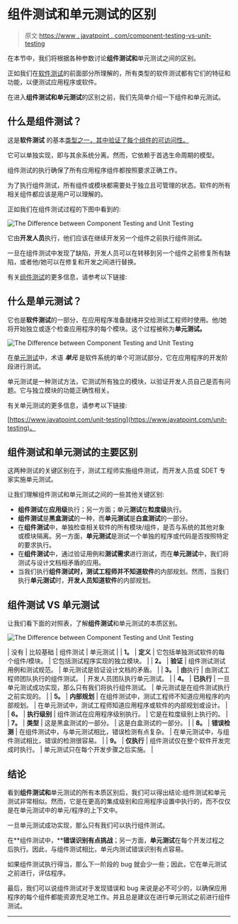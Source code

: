 # 组件测试和单元测试的区别

> 原文:[https://www . javatpoint . com/component-testing-vs-unit-testing](https://www.javatpoint.com/component-testing-vs-unit-testing)

在本节中，我们将根据各种参数讨论**组件测试和**单元测试之间的区别。

正如我们在[软件测试](https://www.javatpoint.com/software-testing-tutorial)的前面部分所理解的，所有类型的软件测试都有它们的特征和功能，以便测试应用程序或软件。

在进入**组件测试和单元测试**的区别之前，我们先简单介绍一下组件和单元测试。

## 什么是组件测试？

这是**软件测试** 的基本[类型之一，其中验证了每个组件的可访问性。](https://www.javatpoint.com/types-of-software-testing)

它可以单独实现，即与其余系统分离。然而，它依赖于首选生命周期的模型。

组件测试的执行确保了所有应用程序组件都按照要求正确工作。

为了执行组件测试，所有组件或模块都需要处于独立且可管理的状态。软件的所有相关组件都应该是用户可以理解的。

正如我们在组件测试过程的下图中看到的:

![The Difference between Component Testing and Unit Testing](../Images/733b505fe94d6a9479500cea270a9c68.png)

它由**开发人员**执行，他们应该在继续开发另一个组件之前执行组件测试。

一旦在组件测试中发现了缺陷，开发人员可以在转移到另一个组件之前修复所有缺陷，或者他/她可以在修复和开发之间进行替换。

有关[组件测试](component-testing)的更多信息，请参考以下链接:

## 什么是单元测试？

它也是**软件测试**的一部分，在应用程序准备就绪并交给测试工程师时使用。他/她将开始独立或逐个检查应用程序的每个模块。这个过程被称为**单元测试。**

![The Difference between Component Testing and Unit Testing](../Images/90155154fa5ab50a853161e885ee88e9.png)

在[单元测试](https://www.javatpoint.com/unit-testing)中，术语 ***单元*** 是软件系统的单个可测试部分，它在应用程序的开发阶段进行测试。

单元测试是一种测试方法，它测试所有独立的模块，以验证开发人员自己是否有问题。它与独立模块的功能正确性相关。

有关单元测试的更多信息，请参考以下链接:

[https://www.javatpoint.com/unit-testing](https://www.javatpoint.com/unit-testing)。

## 组件测试和单元测试的主要区别

这两种测试的关键区别在于，测试工程师实施组件测试，而开发人员或 SDET 专家实施单元测试。

让我们理解组件测试和单元测试之间的一些其他关键区别:

*   **组件测试**在**应用级**执行；另一方面；单元**测试**在**粒度级**执行。
*   **组件测试**是**黑盒测试**的一种，而**单元测试**是**白盒测试**的一部分。
*   在**组件测试**中，单独检查相关软件的所有模块/组件，是否与系统的其他对象或模块隔离。另一方面，**单元测试**是测试一个单独的程序或代码是否按照特定的要求执行。
*   在**组件测试**中，通过验证用例和**测试需求**进行测试，而在**单元测试**中，我们将测试与设计文档相矛盾的应用。
*   当我们执行**组件测试时，测试工程师并不知道软件**的内部规划。然而，当我们执行**单元测试**时，**开发人员知道软件**的内部规划。

## 组件测试 VS 单元测试

让我们看下面的对照表，了解**组件测试**和单元测试的本质区别。

![The Difference between Component Testing and Unit Testing](../Images/933d9187d02b9a2f5c6b4eba42fd1145.png)

| 没有 | 比较基础 | 组件测试 | 单元测试 |
| **1。** | **定义** | 它包括单独测试软件的每个组件/模块。 | 它包括测试程序实现的独立模块。 |
| **2。** | **验证** | 组件测试测试用例和测试规范。 | 单元测试是验证设计文档的矛盾。 |
| **3。** | **由**执行 | 由测试工程师团队执行的组件测试。 | 开发人员团队执行单元测试。 |
| **4。** | **已执行** | 一旦单元测试成功实现，那么只有我们将执行组件测试。 | 单元测试是在组件测试执行之前实现的。 |
| **5。** | **内部规划** | 在组件测试中，测试工程师不知道应用程序的内部规划。 | 在单元测试中，测试工程师知道应用程序或软件的内部规划或设计。 |
| **6。** | **执行级别** | 组件测试在应用程序级别执行。 | 它是在粒度级别上执行的。 |
| **7。** | **类型** | 这是黑盒测试的一部分。 | 这是白盒测试的一部分。 |
| **8。** | **错误检测** | 在组件测试中，与单元测试相比，错误检测有点复杂。 | 在单元测试中，与组件测试相比，错误的检测很容易。 |
| **9。** | **仅执行** | 组件测试仅在整个软件开发完成时执行。 | 单元测试只在每个开发步骤之后实施。 |

## 结论

看到**组件测试和**单元测试的所有本质区别后，我们可以得出结论:组件测试和单元测试非常相似。然而，它是在更高的集成级别和应用程序设置中执行的，而不仅仅是在单元测试中的单元/程序的上下文中。

一旦单元测试成功实现，那么只有我们可以执行组件测试。

在**组件测试中，****错误识别有点挑战**；另一方面，**单元测试**在每个开发过程之后执行。因此，与组件测试相比，单元内测试错误识别有点容易。

如果组件测试执行得当，那么下一阶段的 bug 就会少一些；因此，它在单元测试之前进行，评估程序。

最后，我们可以说组件测试对于发现错误和 bug 来说是必不可少的，以确保应用程序的每个组件都能资源充足地工作。并且总是建议在进行单元测试之前进行组件测试。

* * *